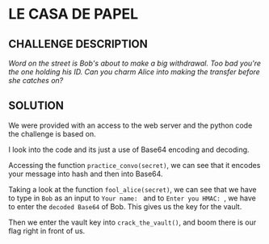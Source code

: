 # LE CASA DE PAPEL  
## CHALLENGE DESCRIPTION  
_Word on the street is Bob's about to make a big withdrawal. Too bad you're the one holding his ID. Can you charm Alice into making the transfer before she catches on?_  
## SOLUTION
We were provided with an access to the web server and the python code the challenge is based on.

I look into the code and its just a use of Base64 encoding and decoding. 

Accessing the function `practice_convo(secret)`, we can see that it encodes your message into hash and then into Base64.  

Taking a look at the function `fool_alice(secret)`, we can see that we have to type in `Bob` as an input to `Your name: ` and to `Enter you HMAC: `, we have to enter the `decoded Base64` of Bob. This gives us the key for the vault.  
  
  Then we enter the vault key into `crack_the_vault()`, and boom there is our flag right in front of us.  

  
